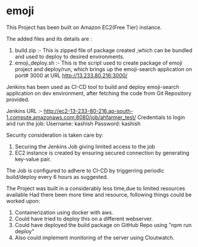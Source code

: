 # emoji
This Project has been built on Amazon EC2(Free Tier) instance.

The added files and its details are :
1) build.zip :- This is zipped file of package created ,which can be bundled and used to deploy to desired environments.
2) emoji_deploy.sh :- This is the script used to create package of emoji project and deploy/run, which brings up the emoji-search application on port# 3000 at             URL http://13.233.80.216:3000/

Jenkins has been used as CI-CD tool to build and deploy emoji-search application on dev environment, after fetching the code from Git Repository provided.

Jenkins URL :- http://ec2-13-233-80-216.ap-south-1.compute.amazonaws.com:8080/job/ahfarmer_test/
Credentials to login and run the job:
Username: kashish
Password: kashish

Security consideration is taken care by:
1) Securing the Jenkins Job giving limited access to the job
2) EC2 instance is created by ensuring secured connection by generating key-value pair.

The Job is configured to adhere to CI-CD by triggerring periodic build/deploy every 6 hours as suggested.

The Project was built in a considerably less time,due to limited resources available
Had there been more time and resource, following things could be worked upon:
1) Containerization using docker with aws.
2) Could have tried to deploy this on a different webserver.
3) Could have deployed the build package on GitHub Repo using "npm run deploy"
4) Also could implement monitoring of the server using Cloutwatch.
